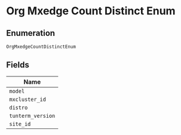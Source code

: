 
# Org Mxedge Count Distinct Enum

## Enumeration

`OrgMxedgeCountDistinctEnum`

## Fields

| Name |
|  --- |
| `model` |
| `mxcluster_id` |
| `distro` |
| `tunterm_version` |
| `site_id` |

